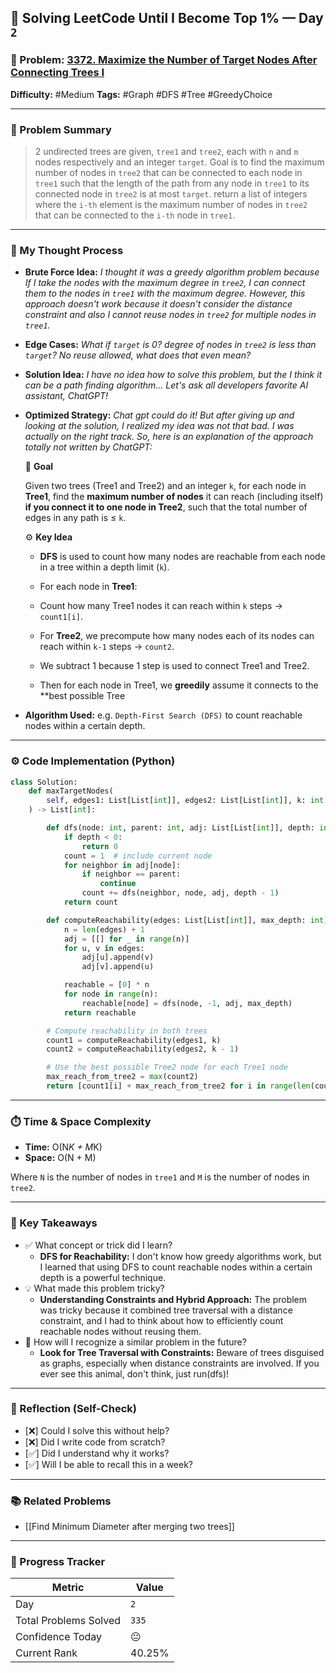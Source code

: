 ## 🧠 Solving LeetCode Until I Become Top 1% — Day `2`

### 🔹 Problem: [3372. Maximize the Number of Target Nodes After Connecting Trees I](https://leetcode.com/problems/maximize-the-number-of-target-nodes-after-connecting-trees-i/description/)

**Difficulty:** #Medium
**Tags:** #Graph #DFS #Tree #GreedyChoice  

---

### 📝 Problem Summary 

> 2 undirected trees are given, `tree1` and `tree2`, each with `n` and `m` nodes respectively and an integer `target`. Goal is to find the maximum number of nodes in `tree2` that can be connected to each node in `tree1` such that the length of the path from any node in `tree1` to its connected node in `tree2` is at most `target`.
> return a list of integers where the `i-th` element is the maximum number of nodes in `tree2` that can be connected to the `i-th` node in `tree1`.

---

### 🧠 My Thought Process

* **Brute Force Idea:**
  *I thought it was a greedy algorithm problem because If I take the nodes with the maximum degree in `tree2`, I can connect them to the nodes in `tree1` with the maximum degree. However, this approach doesn't work because it doesn't consider the distance constraint and also I cannot reuse nodes in `tree2` for multiple nodes in `tree1`.*

* **Edge Cases:**
    *What if `target` is 0?* 
    *degree of nodes in `tree2` is less than `target`?*
    *No reuse allowed, what does that even mean?*

* **Solution Idea:**
  *I have no idea how to solve this problem, but the I think it can be a path finding algorithm... Let's ask all developers favorite AI assistant, ChatGPT!*

* **Optimized Strategy:**
  *Chat gpt could do it! But after giving up and looking at the solution, I realized my idea was not that bad. I was actually on the right track. So, here is an explanation of the approach totally not written by ChatGPT:*
  
  🧠 **Goal**

    Given two trees (Tree1 and Tree2) and an integer `k`, for each node in **Tree1**, find the **maximum number of nodes** it can reach (including itself) **if you connect it to one node in Tree2**, such that the total number of edges in any path is ≤ `k`.


  ⚙️ **Key Idea**

    * **DFS** is used to count how many nodes are reachable from each node in a tree within a depth limit (`k`).
    * For each node in **Tree1**:

    * Count how many Tree1 nodes it can reach within `k` steps → `count1[i]`.
    * For **Tree2**, we precompute how many nodes each of its nodes can reach within `k-1` steps → `count2`.

    * We subtract 1 because 1 step is used to connect Tree1 and Tree2.
    * Then for each node in Tree1, we **greedily** assume it connects to the \*\*best possible Tree


* **Algorithm Used:**
  e.g. `Depth-First Search (DFS)` to count reachable nodes within a certain depth.

---

### ⚙️ Code Implementation (Python)

```python {.line-numbers}
class Solution:
    def maxTargetNodes(
        self, edges1: List[List[int]], edges2: List[List[int]], k: int
    ) -> List[int]:

        def dfs(node: int, parent: int, adj: List[List[int]], depth: int) -> int:
            if depth < 0:
                return 0
            count = 1  # include current node
            for neighbor in adj[node]:
                if neighbor == parent:
                    continue
                count += dfs(neighbor, node, adj, depth - 1)
            return count

        def computeReachability(edges: List[List[int]], max_depth: int) -> List[int]:
            n = len(edges) + 1
            adj = [[] for _ in range(n)]
            for u, v in edges:
                adj[u].append(v)
                adj[v].append(u)

            reachable = [0] * n
            for node in range(n):
                reachable[node] = dfs(node, -1, adj, max_depth)
            return reachable

        # Compute reachability in both trees
        count1 = computeReachability(edges1, k)
        count2 = computeReachability(edges2, k - 1)

        # Use the best possible Tree2 node for each Tree1 node
        max_reach_from_tree2 = max(count2)
        return [count1[i] + max_reach_from_tree2 for i in range(len(count1))]

```

---

### ⏱️ Time & Space Complexity

* **Time:** O(N*K + M*K) 
* **Space:** O(N + M) 

Where `N` is the number of nodes in `tree1` and `M` is the number of nodes in `tree2`.

---

### 🧩 Key Takeaways

* ✅ What concept or trick did I learn?
    * **DFS for Reachability:** I don't know how greedy algorithms work, but I learned that using DFS to count reachable nodes within a certain depth is a powerful technique.
* 💡 What made this problem tricky?
    * **Understanding Constraints and Hybrid Approach:** The problem was tricky because it combined tree traversal with a distance constraint, and I had to think about how to efficiently count reachable nodes without reusing them.
* 💭 How will I recognize a similar problem in the future?
    * **Look for Tree Traversal with Constraints:** Beware of trees disguised as graphs, especially when distance constraints are involved. If you ever see this animal, don't think, just run(dfs)!

---

### 🔁 Reflection (Self-Check)

* [❌] Could I solve this without help?
* [❌] Did I write code from scratch?
* [✅] Did I understand why it works?
* [✅] Will I be able to recall this in a week?

---

### 📚 Related Problems

* [[Find Minimum Diameter after merging two trees]]

---

### 🚀 Progress Tracker

| Metric                | Value        |
| --------------------- | ------------ |
| Day                   | `2`          |
| Total Problems Solved | `335`          |
| Confidence Today      | 😐 |
| Current Rank         | 40.25% |